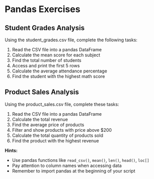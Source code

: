 # Pandas Exercises

## Student Grades Analysis

Using the student_grades.csv file, complete the following tasks:
1. Read the CSV file into a pandas DataFrame
2. Calculate the mean score for each subject
3. Find the total number of students
4. Access and print the first 5 rows
5. Calculate the average attendance percentage
6. Find the student with the highest math score

## Product Sales Analysis

Using the product_sales.csv file, complete these tasks:
1. Read the CSV file into a pandas DataFrame
2. Calculate the total revenue
3. Find the average price of products
4. Filter and show products with price above $200
5. Calculate the total quantity of products sold
6. Find the product with the highest revenue

**Hints:**
- Use pandas functions like `read_csv()`, `mean()`, `len()`, `head()`, `loc[]`
- Pay attention to column names when accessing data
- Remember to import pandas at the beginning of your script
